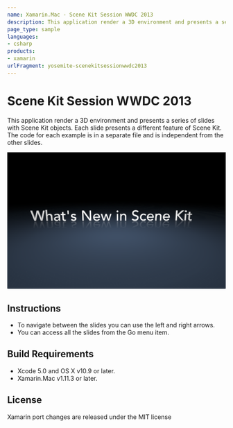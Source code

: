 ```yaml
---
name: Xamarin.Mac - Scene Kit Session WWDC 2013
description: This application render a 3D environment and presents a series of slides with Scene Kit objects. Each slide presents a different feature of Scene...
page_type: sample
languages:
- csharp
products:
- xamarin
urlFragment: yosemite-scenekitsessionwwdc2013
---
```

# Scene Kit Session WWDC 2013

This application render a 3D environment and presents a series of slides with Scene Kit objects. Each slide presents a different feature of Scene Kit. The code for each example is in a separate file and is independent from the other slides.

![Scene Kit Session WWDC 2013 application screenshot](Screenshots/0.png "Scene Kit Session WWDC 2013 application screenshot")

## Instructions

* To navigate between the slides you can use the left and right arrows.
* You can access all the slides from the Go menu item.

## Build Requirements

* Xcode 5.0 and OS X v10.9 or later.
* Xamarin.Mac v1.11.3 or later.

## License

Xamarin port changes are released under the MIT license
